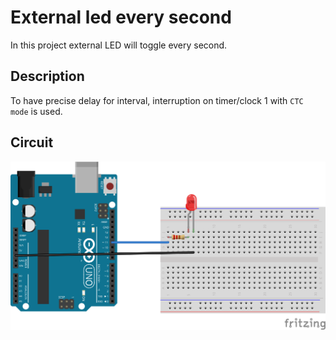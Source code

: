 # External led every second
In this project external LED will toggle every second.

## Description
To have precise delay for interval, interruption on timer/clock 1 with `CTC mode` is used.

## Circuit
![circuit](./circuit.svg)